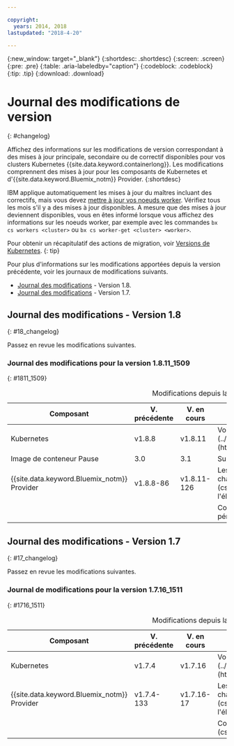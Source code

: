 ```yaml
---

copyright:
  years: 2014, 2018
lastupdated: "2018-4-20"

---
```


{:new_window: target="_blank"}
{:shortdesc: .shortdesc}
{:screen: .screen}
{:pre: .pre}
{:table: .aria-labeledby="caption"}
{:codeblock: .codeblock}
{:tip: .tip}
{:download: .download}

# Journal des modifications de version
{: #changelog}

Affichez des informations sur les modifications de version correspondant à des mises à jour principale, secondaire ou de correctif disponibles pour vos clusters Kubernetes {{site.data.keyword.containerlong}}. Les modifications comprennent des mises à jour pour les composants de Kubernetes et d'{{site.data.keyword.Bluemix_notm}} Provider.
{:shortdesc}

IBM applique automatiquement les mises à jour du maîtres incluant des correctifs, mais vous devez [mettre à jour vos noeuds worker](cs_cluster_update.html#worker_node). Vérifiez tous les mois s'il y a des mises à jour disponibles. A mesure que des mises à jour deviennent disponibles, vous en êtes informé lorsque vous affichez des informations sur les noeuds worker, par exemple avec les commandes `bx cs workers <cluster>` ou `bx cs worker-get <cluster> <worker>`.

Pour obtenir un récapitulatif des actions de migration, voir [Versions de Kubernetes](cs_versions.html).
{: tip}

Pour plus d'informations sur les modifications apportées depuis la version précédente, voir les journaux de modifications suivants.
-  [Journal des modifications](#18_changelog) - Version 1.8.
-  [Journal des modifications](#17_changelog) - Version 1.7.


## Journal des modifications - Version 1.8
{: #18_changelog}

Passez en revue les modifications suivantes.

### Journal des modifications pour la version 1.8.11_1509
{: #1811_1509}

<table summary="Modifications depuis la version 1.8.8_1507">
<caption>Modifications depuis la version 1.8.8_1507</caption>
<thead>
<tr>
<th>Composant</th>
<th>V. précédente</th>
<th>V. en cours</th>
<th>Description</th>
</tr>
</thead>
<tbody>
<tr>
<td>Kubernetes</td>
<td>v1.8.8</td>
<td>v1.8.11	</td>
<td>Voir les [Notes sur l'édition de Kubernetes![Icône de lien externe](../icons/launch-glyph.svg "Icône de lien externe")](https://github.com/kubernetes/kubernetes/releases/tag/v1.8.11).</td>
</tr>
<tr>
<td>Image de conteneur Pause</td>
<td>3.0</td>
<td>3.1</td>
<td>Supprime les processus zombie orphelins hérités.</td>
</tr>
<tr>
<td>{{site.data.keyword.Bluemix_notm}} Provider</td>
<td>v1.8.8-86</td>
<td>v1.8.11-126</td>
<td>Les services `NodePort` et `LoadBalancer` prennent désormais en charge la [conservation de l'adresse IP source du client](cs_loadbalancer.html#node_affinity_tolerations) en définissant l'élément `service.spec.externalTrafficPolicy` sur `Local`.</td>
</tr>
<tr>
<td></td>
<td></td>
<td></td>
<td>Corrigez la configuration de la tolérance envers les [noeuds de périphérie](cs_edge.html#edge) pour les anciens clusters.</td>
</tr>
</tbody>
</table>

## Journal des modifications - Version 1.7
{: #17_changelog}

Passez en revue les modifications suivantes.

### Journal de modifications pour la version 1.7.16_1511
{: #1716_1511}

<table summary="Modifications depuis la version 1.7.4_1509">
<caption>Modifications depuis la version 1.7.4_1509</caption>
<thead>
<tr>
<th>Composant</th>
<th>V. précédente</th>
<th>V. en cours</th>
<th>Description</th>
</tr>
</thead>
<tbody>
<tr>
<td>Kubernetes</td>
<td>v1.7.4</td>
<td>v1.7.16	</td>
<td>Voir les [Notes sur l'édition de Kubernetes![Icône de lien externe](../icons/launch-glyph.svg "Icône de lien externe")](https://github.com/kubernetes/kubernetes/releases/tag/v1.7.16).</td>
</tr>
<td>{{site.data.keyword.Bluemix_notm}} Provider</td>
<td>v1.7.4-133</td>
<td>v1.7.16-17</td>
<td>Les services `NodePort` et `LoadBalancer` prennent désormais en charge la [conservation de l'adresse IP source du client](cs_loadbalancer.html#node_affinity_tolerations) en définissant l'élément `service.spec.externalTrafficPolicy` sur `Local`.</td>
</tr>
<tr>
<td></td>
<td></td>
<td></td>
<td>Corrigez la configuration de tolérance des [noeuds de périphérie](cs_edge.html#edge) pour les anciens clusters.</td>
</tr>
</tbody>
</table>

